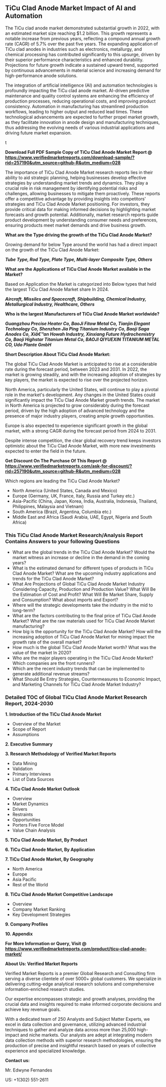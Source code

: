 <h2>TiCu Clad Anode Market Impact of AI and Automation</h2><p>The TiCu clad anode market demonstrated substantial growth in 2022, with an estimated market size reaching $1.2 billion. This growth represents a notable increase from previous years, reflecting a compound annual growth rate (CAGR) of 5.7% over the past five years. The expanding application of TiCu clad anodes in industries such as electronics, metallurgy, and chemical processing has contributed significantly to this upsurge, driven by their superior performance characteristics and enhanced durability. Projections for future growth indicate a sustained upward trend, supported by continuous advancements in material science and increasing demand for high-performance anode solutions.</p><p>The integration of artificial intelligence (AI) and automation technologies is profoundly impacting the TiCu clad anode market. AI-driven predictive maintenance and quality control systems are enhancing the efficiency of production processes, reducing operational costs, and improving product consistency. Automation in manufacturing has streamlined production workflows, leading to higher output and reduced lead times. These technological advancements are expected to further propel market growth, as they facilitate innovation in anode design and manufacturing techniques, thus addressing the evolving needs of various industrial applications and driving future market expansion.</p>t</p><p id="" class=""><strong>Download Full PDF Sample Copy of TiCu Clad Anode Market Report @ <a href="https://www.verifiedmarketreports.com/download-sample/?rid=257190&utm_source=github-R&utm_medium=028" target="_blank">https://www.verifiedmarketreports.com/download-sample/?rid=257190&utm_source=github-R&utm_medium=028</a></strong></p><p>The importance of&nbsp;TiCu Clad Anode Market research reports lies in their ability to aid strategic planning, helping businesses develop effective strategies by understanding market trends and dynamics. They play a crucial role in risk management by identifying potential risks and challenges, allowing businesses to mitigate them proactively. These reports offer a competitive advantage by providing insights into competitors' strategies and TiCu Clad Anode Market positioning. For investors, they provide critical data for making informed decisions by highlighting market forecasts and growth potential. Additionally, market research reports guide product development by understanding consumer needs and preferences, ensuring products meet market demands and drive business growth.</p><p><strong>What are the&nbsp;Type driving the growth of the TiCu Clad Anode Market?</strong></p><p id="" class="">Growing demand for below Type around the world has had a direct impact on the growth of the TiCu Clad Anode Market:</p><em><strong>Tube Type, Rod Type, Plate Type, Multi-layer Composite Type, Others</strong></em></p><strong>What are the&nbsp;Applications&nbsp;of TiCu Clad Anode Market available in the Market?</strong></p><p id="" class="">Based on Application the Market is categorized into Below types that held the largest TiCu Clad Anode Market share In 2024.</p><em><strong>Aircraft, Missiles and Spacecraft, Shipbuilding, Chemical Industry, Metallurgical Industry, Healthcare, Others</strong></em></p><strong>Who is the largest Manufacturers of TiCu Clad Anode Market worldwide?</strong></p><p><em><strong>Guangzhou Precise Heater Co, BaoJi Fitow Metal Co, Tianjin Elegant Technology Co, Shenzhen Jia Ping Titanium Industry Co, Baoji Saga Anodes Co, Xiâ€™an Howah Industry, Xinxiang Future Hydrochemistry Co, Baoji Highstar Titanium Metal Co, BAOJI QIYUEXIN TITANIUM METAL CO, Udo Plante GmbH</strong></em></p><p id="" class=""><strong>Short Description About TiCu Clad Anode Market:</strong></p><p>The global TiCu Clad Anode Market is anticipated to rise at a considerable rate during the forecast period, between 2023 and 2031. In 2022, the market is growing steadily, and with the increasing adoption of strategies by key players, the market is expected to rise over the projected horizon.</p><p>North America, particularly the United States, will continue to play a pivotal role in the market's development. Any changes in the United States could significantly impact the TiCu Clad Anode Market growth trends. The market in North America is projected to grow considerably during the forecast period, driven by the high adoption of advanced technology and the presence of major industry players, creating ample growth opportunities.</p><p>Europe is also expected to experience significant growth in the global market, with a strong CAGR during the forecast period from 2024 to 2031.</p><p>Despite intense competition, the clear global recovery trend keeps investors optimistic about the TiCu Clad Anode Market, with more new investments expected to enter the field in the future.</p><p id="" class=""><strong>Get Discount On The Purchase Of This Report @ <a href="https://www.verifiedmarketreports.com/ask-for-discount/?rid=257190&utm_source=github-R&utm_medium=028" target="_blank">https://www.verifiedmarketreports.com/ask-for-discount/?rid=257190&utm_source=github-R&utm_medium=028</a></strong></p>Which regions are leading the TiCu Clad Anode Market?</p><ul><li>North America (United States, Canada and Mexico)</li><li>Europe (Germany, UK, France, Italy, Russia and Turkey etc.)</li><li>Asia-Pacific (China, Japan, Korea, India, Australia, Indonesia, Thailand, Philippines, Malaysia and Vietnam)</li><li>South America (Brazil, Argentina, Columbia etc.)</li><li>Middle East and Africa (Saudi Arabia, UAE, Egypt, Nigeria and South Africa)</li></ul><h3 id="" class="">This TiCu Clad Anode Market Research/Analysis Report Contains Answers to your following Questions</h3><ul><li>What are the global trends in the TiCu Clad Anode Market? Would the market witness an increase or decline in the demand in the coming years?</li><li>What is the estimated demand for different types of products in TiCu Clad Anode Market? What are the upcoming industry applications and trends for the TiCu Clad Anode Market?</li><li>What Are Projections of Global TiCu Clad Anode Market Industry Considering Capacity, Production and Production Value? What Will Be the Estimation of Cost and Profit? What Will Be Market Share, Supply and Consumption? What about imports and Export?</li><li>Where will the strategic developments take the industry in the mid to long-term?</li><li>What are the factors contributing to the final price of TiCu Clad Anode Market? What are the raw materials used for TiCu Clad Anode Market manufacturing?</li><li>How big is the opportunity for the TiCu Clad Anode Market? How will the increasing adoption of TiCu Clad Anode Market for mining impact the growth rate of the overall market?</li><li>How much is the global TiCu Clad Anode Market worth? What was the value of the market In 2020?</li><li>Who are the major players operating in the TiCu Clad Anode Market? Which companies are the front runners?</li><li>Which are the recent industry trends that can be implemented to generate additional revenue streams?</li><li>What Should Be Entry Strategies, Countermeasures to Economic Impact, and Marketing Channels for TiCu Clad Anode Market Industry?</li></ul><h3 id="" class="">Detailed TOC of Global TiCu Clad Anode Market Research Report, 2024-2030</h3><p id="" class=""><strong>1. Introduction of the TiCu Clad Anode Market</strong></p><ul><li>Overview of the Market</li><li>Scope of Report</li><li>Assumptions</li></ul><p id="" class=""><strong>2. Executive Summary</strong></p><p id="" class=""><strong>3. Research Methodology of Verified Market Reports</strong></p><ul><li>Data Mining</li><li>Validation</li><li>Primary Interviews</li><li>List of Data Sources</li></ul><p id="" class=""><strong>4. TiCu Clad Anode Market Outlook</strong></p><ul><li>Overview</li><li>Market Dynamics</li><li>Drivers</li><li>Restraints</li><li>Opportunities</li><li>Porters Five Force Model</li><li>Value Chain Analysis</li></ul><p id="" class=""><strong>5. TiCu Clad Anode Market, By Product</strong></p><p id="" class=""><strong>6. TiCu Clad Anode Market, By Application</strong></p><p id="" class=""><strong>7. TiCu Clad Anode Market, By Geography</strong></p><ul><li>North America</li><li>Europe</li><li>Asia Pacific</li><li>Rest of the World</li></ul><p id="" class=""><strong>8. TiCu Clad Anode Market Competitive Landscape</strong></p><ul><li>Overview</li><li>Company Market Ranking</li><li>Key Development Strategies</li></ul><p id="" class=""><strong>9. Company Profiles</strong></p><p id="" class=""><strong>10. Appendix</strong></p><p id="" class=""><strong>For More Information or Query, Visit @ <a href="https://www.verifiedmarketreports.com/product/ticu-clad-anode-market/" target="_blank">https://www.verifiedmarketreports.com/product/ticu-clad-anode-market/</a></strong></p><p id="" class=""><strong>About Us: Verified Market Reports</strong></p><p id="" class="">Verified Market Reports is a premier Global Research and Consulting firm serving a diverse clientele of over 5000+ global customers. We specialize in delivering cutting-edge analytical research solutions and comprehensive information-enriched research studies.</p><p id="" class="">Our expertise encompasses strategic and growth analyses, providing the crucial data and insights required to make informed corporate decisions and achieve key revenue goals.</p><p id="" class="">With a dedicated team of 250 Analysts and Subject Matter Experts, we excel in data collection and governance, utilizing advanced industrial techniques to gather and analyze data across more than 25,000 high-impact and niche markets. Our analysts are adept at integrating modern data collection methods with superior research methodologies, ensuring the production of precise and insightful research based on years of collective experience and specialized knowledge.</p><p id="" class=""><strong>Contact us:</strong></p><p id="" class="">Mr. Edwyne Fernandes</p><p id="" class="">US: +1(302) 551-2611</p>